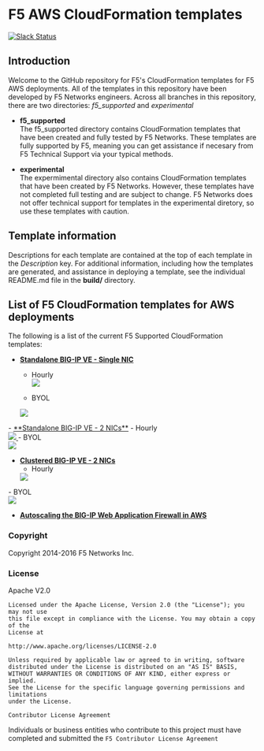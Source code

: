 # F5 AWS CloudFormation templates
[![Slack Status](https://f5cloudsolutions.herokuapp.com/badge.svg)](https://f5cloudsolutions.herokuapp.com)

## Introduction

Welcome to the GitHub repository for F5's CloudFormation templates for F5 AWS deployments.  All of the templates in this repository have been developed by F5 Networks engineers. Across all branches in this repository, there are two directories: *f5_supported* and *experimental*

  - **f5_supported**<br>
  The f5_supported directory contains CloudFormation templates that have been created and fully tested by F5 Networks. These templates are fully supported by F5, meaning you can get assistance if necesary from F5 Technical Support via your typical methods.

  - **experimental**<br>
  The expermimental directory also contains CloudFormation templates that have been created by F5 Networks. However, these templates have not completed full testing and are subject to change. F5 Networks does not offer technical support for templates in the experimental diretory, so use these templates with caution.

## Template information
Descriptions for each template are contained at the top of each template in the *Description* key.
For additional information, including how the templates are generated, and assistance in deploying a template, see the individual README.md file in the **build/** directory.


## List of F5 CloudFormation templates for AWS deployments
The following is a list of the current F5 Supported CloudFormation templates:
  - <a href="https://github.com/F5Networks/f5-aws-cloudformation/tree/master/experimental/standalone/1nic">**Standalone BIG-IP VE - Single NIC**</a>
    - Hourly<br><a href="https://console.aws.amazon.com/cloudformation/home?region=us-east-1#/stacks/new?stackName=BigIp-1nic-Hourly&templateURL=https://s3.amazonaws.com/f5-cft/f5-existing-stack-hourly-1nic-bigip.template">
    <img src="https://s3.amazonaws.com/cloudformation-examples/cloudformation-launch-stack.png"/></a>
    
    - BYOL<br><a href="https://console.aws.amazon.com/cloudformation/home?region=us-east-1#/stacks/new?stackName=BigIp-1nic-BYOL&templateURL=https://s3.amazonaws.com/f5-cft/f5-existing-stack-byol-1nic-bigip.template">
    <img src="https://s3.amazonaws.com/cloudformation-examples/cloudformation-launch-stack.png"/>
</a>
  - <a href="https://github.com/F5Networks/f5-aws-cloudformation/tree/master/experimental/standalone/2nic">**Standalone BIG-IP VE - 2 NICs**</a>
    - Hourly<br><a href="https://console.aws.amazon.com/cloudformation/home?region=us-east-1#/stacks/new?stackName=BigIp-2nic-Hourly&templateURL=https://s3.amazonaws.com/f5-cft/f5-existing-stack-hourly-2nic-bigip.template">
    <img src="https://s3.amazonaws.com/cloudformation-examples/cloudformation-launch-stack.png"/>
</a>
    - BYOL<br><a href="https://console.aws.amazon.com/cloudformation/home?region=us-east-1#/stacks/new?stackName=BigIp-2nic-BYOL&templateURL=https://s3.amazonaws.com/f5-cft/f5-existing-stack-byol-2nic-bigip.template">
    <img src="https://s3.amazonaws.com/cloudformation-examples/cloudformation-launch-stack.png"/>
</a>

  - <a href="https://github.com/F5Networks/f5-aws-cloudformation/tree/master/experimental/cluster/2nic">**Clustered BIG-IP VE - 2 NICs**</a>
    - Hourly<br><a href="https://console.aws.amazon.com/cloudformation/home?region=us-east-1#/stacks/new?stackName=BigIp-Across-Az-Cluster-2nic-Hourly&templateURL=https://s3.amazonaws.com/f5-cft/f5-existing-stack-across-az-cluster-hourly-2nic-bigip.template">
    <img src="https://s3.amazonaws.com/cloudformation-examples/cloudformation-launch-stack.png"/>
</a>
    - BYOL<br><a href="https://console.aws.amazon.com/cloudformation/home?region=us-east-1#/stacks/new?stackName=BigIp-Across-Az-Cluster-2nic-byol&templateURL=https://s3.amazonaws.com/f5-cft/f5-existing-stack-across-az-cluster-byol-2nic-bigip.template">
    <img src="https://s3.amazonaws.com/cloudformation-examples/cloudformation-launch-stack.png"/>
</a>

  - <a href="https://github.com/F5Networks/f5-aws-cloudformation/tree/master/experimental/solutions/autoscale">**Autoscaling the BIG-IP Web Application Firewall in AWS**</a>
   
### Copyright

Copyright 2014-2016 F5 Networks Inc.


### License


Apache V2.0
~~~~~~~~~~~
Licensed under the Apache License, Version 2.0 (the "License"); you may not use
this file except in compliance with the License. You may obtain a copy of the
License at

http://www.apache.org/licenses/LICENSE-2.0

Unless required by applicable law or agreed to in writing, software
distributed under the License is distributed on an "AS IS" BASIS,
WITHOUT WARRANTIES OR CONDITIONS OF ANY KIND, either express or implied.
See the License for the specific language governing permissions and limitations
under the License.

Contributor License Agreement
~~~~~~~~~~~~~~~~~~~~~~~~~~~~~
Individuals or business entities who contribute to this project must have
completed and submitted the `F5 Contributor License Agreement`
